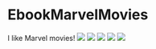 # EbookMarvelMovies

I like Marvel movies!
![](https://cdn-images-1.medium.com/max/1200/1*eisfN34C_2xtOcEbjuqaHQ.png)
![](https://cdn-images-1.medium.com/max/800/1*Wf-IdD76toYc5EJzNd8NdQ.png)
![](https://cdn-images-1.medium.com/max/800/1*6c_6md-lO8vxIohrmAsjvw.png)
![](https://cdn-images-1.medium.com/max/800/1*-6K7BA-L6OfLWxo3UcU3xw.png)
![](https://cdn-images-1.medium.com/max/1200/1*KOfF2zRRo0N_fND7vuZdhA.png)
